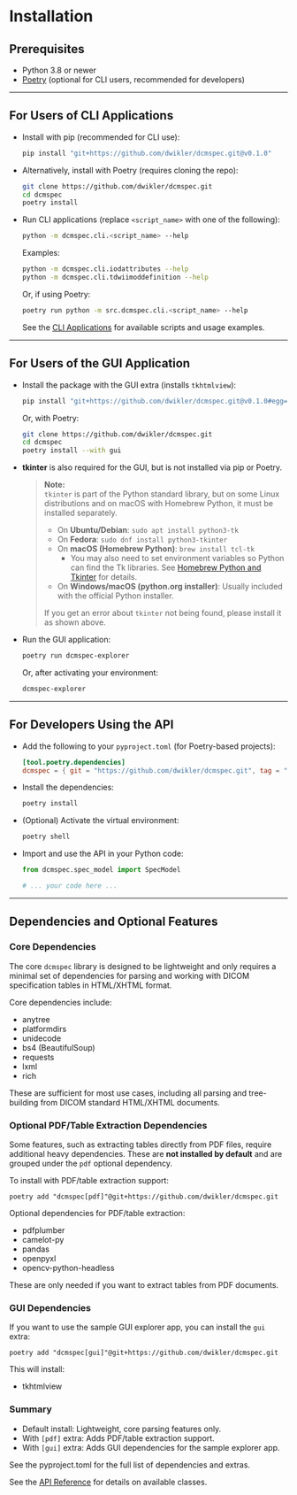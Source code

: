 # Installation

## Prerequisites

- Python 3.8 or newer
- [Poetry](https://python-poetry.org/) (optional for CLI users, recommended for developers)

---

## For Users of CLI Applications

- Install with pip (recommended for CLI use):

  ```bash
  pip install "git+https://github.com/dwikler/dcmspec.git@v0.1.0"
  ```

- Alternatively, install with Poetry (requires cloning the repo):

  ```bash
  git clone https://github.com/dwikler/dcmspec.git
  cd dcmspec
  poetry install
  ```

- Run CLI applications (replace `<script_name>` with one of the following):

  ```bash
  python -m dcmspec.cli.<script_name> --help
  ```

  Examples:

  ```bash
  python -m dcmspec.cli.iodattributes --help
  python -m dcmspec.cli.tdwiimoddefinition --help
  ```

  Or, if using Poetry:

  ```bash
  poetry run python -m src.dcmspec.cli.<script_name> --help
  ```

  See the [CLI Applications](./cli/index.md) for available scripts and usage examples.

---

## For Users of the GUI Application

- Install the package with the GUI extra (installs `tkhtmlview`):

  ```bash
  pip install "git+https://github.com/dwikler/dcmspec.git@v0.1.0#egg=dcmspec[gui]"
  ```

  Or, with Poetry:

  ```bash
  git clone https://github.com/dwikler/dcmspec.git
  cd dcmspec
  poetry install --with gui
  ```

- **tkinter** is also required for the GUI, but is not installed via pip or Poetry.

  > **Note:**  
  > `tkinter` is part of the Python standard library, but on some Linux distributions and on macOS with Homebrew Python, it must be installed separately.
  >
  > - On **Ubuntu/Debian**: `sudo apt install python3-tk`
  > - On **Fedora**: `sudo dnf install python3-tkinter`
  > - On **macOS (Homebrew Python)**: `brew install tcl-tk`
  >   - You may also need to set environment variables so Python can find the Tk libraries. See [Homebrew Python and Tkinter](https://docs.brew.sh/Homebrew-and-Python#tkinter) for details.
  > - On **Windows/macOS (python.org installer)**: Usually included with the official Python installer.
  >
  > If you get an error about `tkinter` not being found, please install it as shown above.

- Run the GUI application:

  ```bash
  poetry run dcmspec-explorer
  ```

  Or, after activating your environment:

  ```bash
  dcmspec-explorer
  ```

---

## For Developers Using the API

- Add the following to your `pyproject.toml` (for Poetry-based projects):

  ```toml
  [tool.poetry.dependencies]
  dcmspec = { git = "https://github.com/dwikler/dcmspec.git", tag = "v0.1.0" }
  ```

- Install the dependencies:

  ```bash
  poetry install
  ```

- (Optional) Activate the virtual environment:

  ```bash
  poetry shell
  ```

- Import and use the API in your Python code:

  ```python
  from dcmspec.spec_model import SpecModel

  # ... your code here ...
  ```

---

## Dependencies and Optional Features

### Core Dependencies

The core `dcmspec` library is designed to be lightweight and only requires a minimal set of dependencies for parsing and working with DICOM specification tables in HTML/XHTML format.

Core dependencies include:

- anytree
- platformdirs
- unidecode
- bs4 (BeautifulSoup)
- requests
- lxml
- rich

These are sufficient for most use cases, including all parsing and tree-building from DICOM standard HTML/XHTML documents.

### Optional PDF/Table Extraction Dependencies

Some features, such as extracting tables directly from PDF files, require additional heavy dependencies. These are **not installed by default** and are grouped under the `pdf` optional dependency.

To install with PDF/table extraction support:

```
poetry add "dcmspec[pdf]"@git+https://github.com/dwikler/dcmspec.git
```

Optional dependencies for PDF/table extraction:

- pdfplumber
- camelot-py
- pandas
- openpyxl
- opencv-python-headless

These are only needed if you want to extract tables from PDF documents.

### GUI Dependencies

If you want to use the sample GUI explorer app, you can install the `gui` extra:

```
poetry add "dcmspec[gui]"@git+https://github.com/dwikler/dcmspec.git
```

This will install:

- tkhtmlview

### Summary

- Default install: Lightweight, core parsing features only.
- With `[pdf]` extra: Adds PDF/table extraction support.
- With `[gui]` extra: Adds GUI dependencies for the sample explorer app.

See the pyproject.toml for the full list of dependencies and extras.

See the [API Reference](./api/index.md) for details on available classes.
